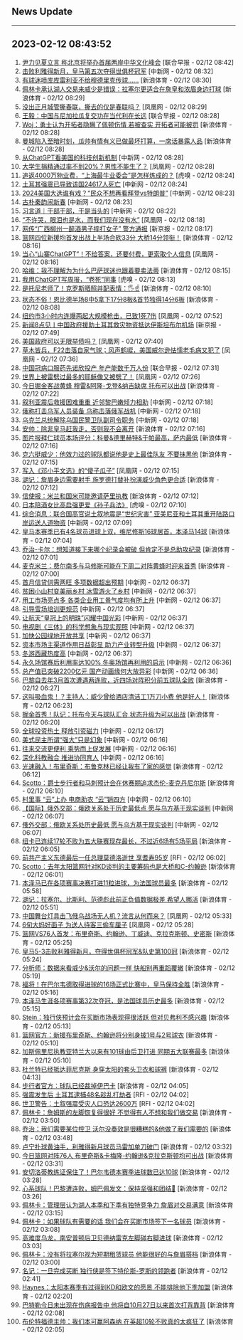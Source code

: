 ## News Update
---
2023-02-12 08:43:52
---
1. <a target="_blank" href="https://www.zaobao.com/realtime/china/story20230212-1362241">尹力见夏立言 称北京将举办首届两岸中华文化峰会</a> [联合早报 - 02/12 08:42]
2. <a target="_blank" href="http://www.chinanews.com//ty/2023/02-12/9951992.shtml">击败利雅得新月，皇马第五次夺得世俱杯冠军</a> [中新网 - 02/12 08:32]
3. <a target="_blank" href="https://k.sina.cn/article_1698513182_m653d411e05301dfnr.html?from=sports&subch=osport">有球迷喷库库雷利亚不给穆德里克传球……</a> [新浪体育 - 02/12 08:30]
4. <a target="_blank" href="https://k.sina.cn/article_7300843333_1b32a0745001012inf.html?from=sports&subch=nba">佩林卡承认湖人交易来威少是错误：拉塞尔更适合在詹皇和浓眉身边打球</a> [新浪体育 - 02/12 08:29]
5. <a target="_blank" href="https://news.ifeng.com/c/8NKy80EyFG2">没出正月城管撕春联，撕去的仅是春联吗？</a> [凤凰网 - 02/12 08:29]
6. <a target="_blank" href="https://www.zaobao.com/realtime/china/story20230212-1362239">王毅：中国与尼加拉瓜复交功在当代利在长远</a> [联合早报 - 02/12 08:28]
7. <a target="_blank" href="https://k.sina.cn/article_2018499075_784fda0302001lk76.html?from=sports&subch=osport">Woj：勇士认为开拓者隐瞒了佩顿伤情 若被查实 开拓者可能被罚</a> [新浪体育 - 02/12 08:28]
8. <a target="_blank" href="https://k.sina.cn/article_3266266431_c2af453f001013wjk.html?from=sports&subch=global">曼城陷入至暗时刻，瓜帅有情有义已做最坏打算，一席话暴露人品</a> [新浪体育 - 02/12 08:28]
9. <a target="_blank" href="http://www.chinanews.com//cj/2023/02-12/9951990.shtml">从ChatGPT看美国的科技创新机制</a> [中新网 - 02/12 08:28]
10. <a target="_blank" href="https://news.ifeng.com/c/8NKxtiSq4dl">大学生捐精通过率不到20%？男性不能生了？</a> [凤凰网 - 02/12 08:28]
11. <a target="_blank" href="https://www.huxiu.com/article/791583.html">追返4000万物业费，“上海最牛业委会”是怎样炼成的？</a> [虎嗅 - 02/12 08:24]
12. <a target="_blank" href="http://www.chinanews.com//gj/2023/02-12/9951989.shtml">土耳其强震已导致该国24617人死亡</a> [中新网 - 02/12 08:24]
13. <a target="_blank" href="http://www.chinanews.com//gj/2023/02-12/9951986.shtml">2024美国大选谁有戏？“民众不想再看拜登vs特朗普”</a> [中新网 - 02/12 08:23]
14. <a target="_blank" href="http://www.chinanews.com//cul/2023/02-12/9951988.shtml">古朴秦韵闹新春</a> [中新网 - 02/12 08:23]
15. <a target="_blank" href="http://www.chinanews.com//gn/2023/02-12/9951987.shtml">习言道｜干部干部，干是当头的</a> [中新网 - 02/12 08:22]
16. <a target="_blank" href="https://news.ifeng.com/c/8NKxomzKWjW">“不许哭，眼泪也是水，而我们现在没有水”</a> [凤凰网 - 02/12 08:18]
17. <a target="_blank" href="https://www.bjnews.com.cn/detail-167616094114394.html">网传“广西柳州一醉酒男子摔打女子” 警方通报</a> [新京报 - 02/12 08:17]
18. <a target="_blank" href="https://k.sina.cn/article_2018499075_784fda0302001lk73.html?from=sports&subch=osport">篮网四位新援均首发出战上半场合砍33分 大桥14分领衔！</a> [新浪体育 - 02/12 08:16]
19. <a target="_blank" href="https://news.ifeng.com/c/8NKxomzKWi3">当心“山寨ChatGPT”！不给答案，还要付费，更索取个人信息</a> [凤凰网 - 02/12 08:16]
20. <a target="_blank" href="https://k.sina.cn/article_1698513182_653d411e04001dfnq.html?from=sports&subch=osport">哈维：我不理解为为什么巴萨球迷也跟着要卖法蒂</a> [新浪体育 - 02/12 08:15]
21. <a target="_blank" href="https://www.huxiu.com/article/792007.html">我用ChatGPT写周报，“卷死”同事</a> [虎嗅 - 02/12 08:13]
22. <a target="_blank" href="https://k.sina.cn/article_2018499075_784fda0302001lk6p.html?from=sports&subch=osport">是托尼老师了！克罗斯晒照并配表情：🖐️☝️</a> [新浪体育 - 02/12 08:10]
23. <a target="_blank" href="https://k.sina.cn/article_2018499075_784fda0302001lk6x.html?from=sports&subch=osport">状态不俗！恩比德半场8中5拿下17分8板&首节独得14分6板</a> [新浪体育 - 02/12 08:08]
24. <a target="_blank" href="https://news.ifeng.com/c/8NKuSYTYcJ8">纽约市3小时内连爆两起大规模枪击，已致1死7伤</a> [凤凰网 - 02/12 07:52]
25. <a target="_blank" href="https://www.bjnews.com.cn/detail-167615692814366.html">新闻8点见丨中国政府援助土耳其救灾物资抵达伊斯坦布尔机场</a> [新京报 - 02/12 07:49]
26. <a target="_blank" href="https://news.ifeng.com/c/8NKuSYTYcKf">美国政府可以无限举债吗？</a> [凤凰网 - 02/12 07:40]
27. <a target="_blank" href="https://news.ifeng.com/c/8NKu6wL1Yjx">草木皆兵，F22击落自家气球；风声鹤唳，美国威尔逊怯懦老毛病又犯了</a> [凤凰网 - 02/12 07:36]
28. <a target="_blank" href="https://www.zaobao.com/realtime/china/story20230212-1362235">中国冠病口服药先诺欣投产  年产能数千万人份</a> [联合早报 - 02/12 07:31]
29. <a target="_blank" href="https://news.ifeng.com/c/8NKu2JBD7GZ">世界上被雷劈过最多的耶稣像又被劈了！</a> [凤凰网 - 02/12 07:26]
30. <a target="_blank" href="https://k.sina.cn/article_2018499075_784fda0302001lk6b.html?from=sports&subch=osport">今日掘金客战黄蜂 穆雷&阿隆-戈登&纳吉缺席 托布可以出战</a> [新浪体育 - 02/12 07:22]
31. <a target="_blank" href="http://www.chinanews.com//gj/2023/02-12/9951982.shtml">叙利亚震后救援困难重重 近邻黎巴嫩倾力相助</a> [中新网 - 02/12 07:18]
32. <a target="_blank" href="http://www.chinanews.com//gj/2023/02-12/9951984.shtml">俄称打击乌军人员装备 乌称击落俄军战机</a> [中新网 - 02/12 07:18]
33. <a target="_blank" href="http://www.chinanews.com//gj/2023/02-12/9951983.shtml">乌克兰总统解除乌国民警卫队副司令职务</a> [中新网 - 02/12 07:18]
34. <a target="_blank" href="https://k.sina.cn/article_2018499075_784fda0302001lk69.html?from=sports&subch=osport">安帅：除非皇马赶我走，否则我不会离开</a> [新浪体育 - 02/12 07:16]
35. <a target="_blank" href="https://k.sina.cn/article_2018499075_784fda0302001lk68.html?from=sports&subch=osport">图片报拜仁球员本场评分：科曼&德里赫特&于帕最高，萨内最低</a> [新浪体育 - 02/12 07:16]
36. <a target="_blank" href="https://k.sina.cn/article_2018499075_784fda0302001lk66.html?from=sports&subch=osport">克六挺威少：他效力过的球队都说他是史上最佳队友 不要抹黑他</a> [新浪体育 - 02/12 07:15]
37. <a target="_blank" href="https://news.ifeng.com/c/8NKu2JBD7Gs">写入《邓小平文选》的“傻子瓜子”</a> [凤凰网 - 02/12 07:15]
38. <a target="_blank" href="https://k.sina.cn/article_2018499075_784fda0302001lk64.html?from=sports&subch=osport">湖记：詹眉身边需要射手 施罗德打替补扮演威少角色更合适</a> [新浪体育 - 02/12 07:12]
39. <a target="_blank" href="https://k.sina.cn/article_2018499075_784fda0302001lk63.html?from=sports&subch=osport">信使报：米兰和国米可能邀请萨里执教</a> [新浪体育 - 02/12 07:12]
40. <a target="_blank" href="https://www.huxiu.com/article/791292.html">日本陪酒女比高启强更爱《孙子兵法》</a> [虎嗅 - 02/12 07:10]
41. <a target="_blank" href="http://www.chinanews.com//gj/2023/02-12/9951981.shtml">综合消息：联合国高官说土叙地震是“世纪灾害” 亚美尼亚和土耳其重开陆路口岸运送人道物资</a> [中新网 - 02/12 07:09]
42. <a target="_blank" href="https://k.sina.cn/article_2018499075_784fda0302001lk60.html?from=sports&subch=osport">皇马本赛季已有4名球员进球上双，维尼修斯16球居首，本泽马14球</a> [新浪体育 - 02/12 07:04]
43. <a target="_blank" href="https://k.sina.cn/article_2018499075_784fda0302001lk5z.html?from=sports&subch=osport">乔治-卡尔：想知道接下来哪个纪录会被破 但肯定不是总助攻纪录</a> [新浪体育 - 02/12 07:01]
44. <a target="_blank" href="https://k.sina.cn/article_2018499075_784fda0302001lk5v.html?from=sports&subch=osport">麦克米兰：费尔南多与马修斯可能在下周二对阵黄蜂时迎来首秀</a> [新浪体育 - 02/12 07:00]
45. <a target="_blank" href="http://www.chinanews.com//cj/2023/02-12/9951974.shtml">首月信贷供需两旺 多项数据超出预期</a> [中新网 - 02/12 06:37]
46. <a target="_blank" href="http://www.chinanews.com//cj/2023/02-12/9951977.shtml">贫困小山村变美丽乡村 冰雪游火了乡村</a> [中新网 - 02/12 06:37]
47. <a target="_blank" href="http://www.chinanews.com//cj/2023/02-12/9951976.shtml">用工市场亮点多 各类企业用工景气度均有所上升</a> [中新网 - 02/12 06:37]
48. <a target="_blank" href="http://www.chinanews.com//cj/2023/02-12/9951978.shtml">引导雪场培训更规范</a> [中新网 - 02/12 06:37]
49. <a target="_blank" href="http://www.chinanews.com//cj/2023/02-12/9951979.shtml">让航天“皇冠上的明珠”闪耀中国光彩</a> [中新网 - 02/12 06:37]
50. <a target="_blank" href="http://www.chinanews.com//cul/2023/02-12/9951980.shtml">电视剧《三体》的科学想象与现实观照</a> [中新网 - 02/12 06:37]
51. <a target="_blank" href="http://www.chinanews.com//sh/2023/02-12/9951975.shtml">加快公园绿地开放共享</a> [中新网 - 02/12 06:37]
52. <a target="_blank" href="http://www.chinanews.com//cj/2023/02-12/9951972.shtml">资本市场主渠道作用日益彰显 助力产业转型升级</a> [中新网 - 02/12 06:37]
53. <a target="_blank" href="http://www.chinanews.com//cj/2023/02-12/9951973.shtml">冬游西藏热度高</a> [中新网 - 02/12 06:37]
54. <a target="_blank" href="http://www.chinanews.com//ty/2023/02-12/9951970.shtml">永久场馆赛后利用率达100% 冬奥场馆再利用的启示</a> [中新网 - 02/12 06:36]
55. <a target="_blank" href="http://www.chinanews.com//cul/2023/02-12/9951971.shtml">总产值已突破2200亿元 国产动画缘何大放异彩</a> [中新网 - 02/12 06:36]
56. <a target="_blank" href="https://k.sina.cn/article_2018499075_784fda0302001lk5c.html?from=sports&subch=osport">巴黎自去年3月首次遭遇两连败，近四场对阵积分前五球队全败</a> [新浪体育 - 02/12 06:27]
57. <a target="_blank" href="https://k.sina.cn/article_2018499075_784fda0302001lk59.html?from=sports&subch=osport">这叫吸血鬼！？主持人：威少曾给酒店清洁工1万刀小费 他是好人！</a> [新浪体育 - 02/12 06:23]
58. <a target="_blank" href="https://k.sina.cn/article_2018499075_784fda0302001lk58.html?from=sports&subch=osport">掘金首秀！队记：托布今天与球队汇合 状态升级为可以出战</a> [新浪体育 - 02/12 06:20]
59. <a target="_blank" href="http://www.chinanews.com//cj/2023/02-12/9951969.shtml">全球投资热土 释放引资磁力</a> [中新网 - 02/12 06:17]
60. <a target="_blank" href="http://www.chinanews.com//gj/2023/02-12/9951968.shtml">美式民主所谓“强大”只是幻象</a> [中新网 - 02/12 06:16]
61. <a target="_blank" href="http://www.chinanews.com//cj/2023/02-12/9951967.shtml">往来交流更便利 乘势而上促发展</a> [中新网 - 02/12 06:16]
62. <a target="_blank" href="http://www.chinanews.com//cj/2023/02-12/9951966.shtml">深化科教融合 推进协同育人</a> [中新网 - 02/12 06:16]
63. <a target="_blank" href="https://k.sina.cn/article_2018499075_784fda0302001lk56.html?from=sports&subch=osport">光速融入！布里奇斯：布鲁克林已经让我有了家的感觉</a> [新浪体育 - 02/12 06:12]
64. <a target="_blank" href="https://k.sina.cn/article_2018499075_784fda0302001lk53.html?from=sports&subch=osport">Scotto：爵士步行者和马刺预计会在休赛期追求杰伦-麦克丹尼尔斯</a> [新浪体育 - 02/12 06:10]
65. <a target="_blank" href="http://www.chinanews.com//sh/2023/02-12/9951965.shtml">村里事 “云”上办 电商助农 “云”销四方</a> [中新网 - 02/12 06:10]
66. <a target="_blank" href="http://www.chinanews.com//gj/2023/02-12/9951964.shtml">【国际】俄外交部：俄欧关系处于历史最低点 愿与乌方基于现实谈判</a> [中新网 - 02/12 06:07]
67. <a target="_blank" href="http://www.chinanews.com//gj/2023/02-12/9951964.shtml">俄外交部：俄欧关系处历史最低 愿与乌方基于现实谈判</a> [中新网 - 02/12 06:07]
68. <a target="_blank" href="https://k.sina.cn/article_2018499075_784fda0302001lk52.html?from=sports&subch=osport">纽卡已连续17轮不败为五大联赛现存最长，不过近6场有5场平局</a> [新浪体育 - 02/12 06:05]
69. <a target="_blank" href="https://www.rfi.fr/cn/%E5%9B%BD%E9%99%85%E6%8A%A5%E9%81%93/20230211-%E5%9C%9F%E5%8F%99%E5%BC%BA%E9%9C%87%E6%AD%BB%E4%BA%A1%E4%BA%BA%E6%95%B0%E5%A2%9E%E8%87%B3%E9%80%BE2-8%E4%B8%87-87%E4%B8%87%E4%BA%BA%E6%80%A5%E9%9C%80%E7%83%AD%E9%A3%9F">前共产主义东德最后一任总理莫德洛逝世 享耆寿95岁</a> [RFI - 02/12 06:02]
70. <a target="_blank" href="https://k.sina.cn/article_2018499075_784fda0302001lk50.html?from=sports&subch=osport">Scotto：去年太阳篮网针对KD谈判的主要筹码也是大桥和C-约翰逊</a> [新浪体育 - 02/12 06:01]
71. <a target="_blank" href="https://k.sina.cn/article_2018499075_784fda0302001lk4x.html?from=sports&subch=osport">本泽马已在各项赛事决赛打进11粒进球，为法国球员最多</a> [新浪体育 - 02/12 05:58]
72. <a target="_blank" href="https://k.sina.cn/article_2018499075_784fda0302001lk4w.html?from=sports&subch=osport">湖记：拉塞尔、比斯利、范德彪此前正负值数据极差 希望人挪活</a> [新浪体育 - 02/12 05:51]
73. <a target="_blank" href="https://news.ifeng.com/c/8NIJSAZ7ROk">中国舞台灯具击飞俄乌战场无人机？流言从何而来？</a> [凤凰网 - 02/12 05:33]
74. <a target="_blank" href="https://news.ifeng.com/c/8NKxtiSq4da">6旬大妈好面子 为送人待客三偷车厘子</a> [凤凰网 - 02/12 05:28]
75. <a target="_blank" href="https://k.sina.cn/article_2018499075_784fda0302001lk49.html?from=sports&subch=osport">篮网VS76人首发：布里奇斯、约翰逊、丁威迪、克拉克斯顿、史密斯</a> [新浪体育 - 02/12 05:25]
76. <a target="_blank" href="https://k.sina.cn/article_7243168542_m1afb9fb1e001019bk0.html?from=sports&subch=global">皇马5-3击败利雅得新月，夺得世俱杯冠军&队史第100冠</a> [新浪体育 - 02/12 05:24]
77. <a target="_blank" href="https://k.sina.cn/article_2018499075_784fda0302001lk48.html?from=sports&subch=osport">分析师：数据来看威少&沃尔的问题一样 快船别再重蹈覆辙</a> [新浪体育 - 02/12 05:19]
78. <a target="_blank" href="https://k.sina.cn/article_2018499075_784fda0302001lk46.html?from=sports&subch=osport">福将！在巴尔韦德取得进球的16场正式比赛中，皇马保持全胜</a> [新浪体育 - 02/12 05:16]
79. <a target="_blank" href="https://k.sina.cn/article_2018499075_784fda0302001lk44.html?from=sports&subch=osport">本泽马生涯各项赛事第32次夺冠，是法国球员历史最多</a> [新浪体育 - 02/12 05:15]
80. <a target="_blank" href="https://k.sina.cn/article_2018499075_784fda0302001lk43.html?from=sports&subch=osport">Stein：独行侠预计会在买断市场表现得很活跃 但对贝弗利不感兴趣</a> [新浪体育 - 02/12 05:13]
81. <a target="_blank" href="https://k.sina.cn/article_2018499075_784fda0302001lk41.html?from=sports&subch=osport">篮网官方：新援布里奇斯、约翰逊将分别身披1号与2号球衣</a> [新浪体育 - 02/12 05:10]
82. <a target="_blank" href="https://k.sina.cn/article_2018499075_784fda0302001lk45.html?from=sports&subch=osport">加斯佩里尼执教亚特兰大以来有101球由后卫打进 同期五大联赛最多</a> [新浪体育 - 02/12 05:10]
83. <a target="_blank" href="https://k.sina.cn/article_2018499075_784fda0302001lk3b.html?from=sports&subch=osport">杜兰特已经抵达菲尼克斯 身穿太阳的套头卫衣和球裤</a> [新浪体育 - 02/12 04:13]
84. <a target="_blank" href="https://k.sina.cn/article_2018499075_784fda0302001lk39.html?from=sports&subch=osport">步行者官方：球队已经裁掉伊巴卡</a> [新浪体育 - 02/12 04:05]
85. <a target="_blank" href="https://www.rfi.fr/cn/%E5%9B%BD%E9%99%85%E6%8A%A5%E9%81%93/20230211-%E4%B8%96%E5%8D%AB%E8%AD%A6%E5%91%8A-%E5%9C%9F%E5%8F%99%E5%BC%BA%E9%9C%87%E5%8F%97%E7%81%BE%E4%BA%BA%E5%8F%A3%E6%81%90%E8%BE%BE2600%E4%B8%87">强震发生后 土耳其逮捕48名趁乱打劫者</a> [RFI - 02/12 04:02]
86. <a target="_blank" href="https://www.rfi.fr/cn/%E5%9B%BD%E9%99%85%E6%8A%A5%E9%81%93/20230211-%E5%89%8D%E5%85%B1%E4%BA%A7%E4%B8%BB%E4%B9%89%E4%B8%9C%E5%BE%B7%E6%9C%80%E5%90%8E%E4%B8%80%E4%BB%BB%E6%80%BB%E7%90%86%E8%8E%AB%E5%BE%B7%E6%B4%9B%E9%80%9D%E4%B8%96-%E4%BA%AB%E8%80%86%E5%AF%BF95%E5%B2%81">世卫警告：土叙强震受灾人口恐达2600万</a> [RFI - 02/12 04:02]
87. <a target="_blank" href="https://k.sina.cn/article_2018499075_784fda0302001lk37.html?from=sports&subch=osport">佩林卡：詹姆斯的左脚恢复得很好 不觉得有人不想和我们做交易</a> [新浪体育 - 02/12 03:50]
88. <a target="_blank" href="https://k.sina.cn/article_2018499075_784fda0302001lk36.html?from=sports&subch=osport">乔治：我们需要某位控卫 沃尔没奏效是很糟糕的&他做了我们需要的</a> [新浪体育 - 02/12 03:48]
89. <a target="_blank" href="https://k.sina.cn/article_2018499075_784fda0302001lk32.html?from=sports&subch=osport">卢宁扑球黄油手，利雅得新月球员马雷加单刀破门</a> [新浪体育 - 02/12 03:32]
90. <a target="_blank" href="https://k.sina.cn/article_2018499075_784fda0302001lk2z.html?from=sports&subch=osport">今日篮网对阵76人 布里奇斯&卡梅隆-约翰逊&克拉克斯顿均可出战</a> [新浪体育 - 02/12 03:31]
91. <a target="_blank" href="https://k.sina.cn/article_2018499075_784fda0302001lk2v.html?from=sports&subch=osport">安切洛蒂教练证保住了！巴尔韦德本赛季进球数已达10球</a> [新浪体育 - 02/12 03:28]
92. <a target="_blank" href="https://k.sina.cn/article_2018499075_784fda0302001lk2w.html?from=sports&subch=osport">心系球队！巴黎遭连败，姆巴佩发文：保持坚强和团结🔵</a> [新浪体育 - 02/12 03:26]
93. <a target="_blank" href="https://k.sina.cn/article_2018499075_784fda0302001lk2s.html?from=sports&subch=osport">佩林卡：管理层认为湖人本季和下季有独特竞争力 詹眉对交易满意</a> [新浪体育 - 02/12 03:15]
94. <a target="_blank" href="https://k.sina.cn/article_2018499075_784fda0302001lk2p.html?from=sports&subch=osport">佩林卡：如果球队有需要的话 我们会在买断市场签下一名球员</a> [新浪体育 - 02/12 03:08]
95. <a target="_blank" href="https://k.sina.cn/article_7243168542_m1afb9fb1e001019bjb.html?from=sports&subch=global">高难度乌龙，南安普顿后卫贝德纳雷克左脚碰右脚进球</a> [新浪体育 - 02/12 03:03]
96. <a target="_blank" href="https://k.sina.cn/article_2018499075_784fda0302001lk2n.html?from=sports&subch=osport">佩林卡：没有将拉塞尔视为短期租赁球员 他能很好的与詹眉搭档</a> [新浪体育 - 02/12 03:00]
97. <a target="_blank" href="https://k.sina.cn/article_2018499075_784fda0302001lk2g.html?from=sports&subch=osport">名记：一旦完成买断 独行侠是签下特伦斯-罗斯的领跑者</a> [新浪体育 - 02/12 02:41]
98. <a target="_blank" href="https://k.sina.cn/article_2018499075_784fda0302001lk2b.html?from=sports&subch=osport">Haynes：太阳本赛季有过得到KD和欧文的愿景 不能排除他下季加盟</a> [新浪体育 - 02/12 02:20]
99. <a target="_blank" href="https://k.sina.cn/article_2018499075_784fda0302001lk28.html?from=sports&subch=osport">巴特勒今日未出现在伤病报告中 他将自10月27日以来首次打背靠背</a> [新浪体育 - 02/12 02:08]
100. <a target="_blank" href="https://k.sina.cn/article_2018499075_784fda0302001lk27.html?from=sports&subch=osport">布伦特福德主帅：我们本可赢阿森纳 在英超10轮不败真的太疯狂了</a> [新浪体育 - 02/12 02:05]
